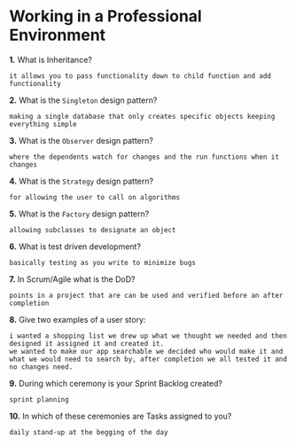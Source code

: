# Working in a Professional Environment

**1.** What is Inheritance?
<!-- enter you answer in the space below -->
```
it allows you to pass functionality down to child function and add functionality 
```
**2.** What is the `Singleton` design pattern?
<!-- enter you answer in the space below -->
```
making a single database that only creates specific objects keeping everything simple
```
**3.** What is the `Observer` design pattern?
<!-- enter you answer in the space below -->
```
where the dependents watch for changes and the run functions when it changes
```
**4.** What is the `Strategy` design pattern?
<!-- enter you answer in the space below -->
```
for allowing the user to call on algorithms 
```
**5.** What is the `Factory` design pattern?
<!-- enter you answer in the space below -->
```
allowing subclasses to designate an object
```
**6.** What is test driven development?
<!-- enter you answer in the space below -->
```
basically testing as you write to minimize bugs 
```
**7.** In Scrum/Agile what is the DoD?
<!-- enter you answer in the space below -->
```
points in a project that are can be used and verified before an after completion 
```
**8.** Give two examples of a user story:
<!-- enter you answer in the space below -->
```
i wanted a shopping list we drew up what we thought we needed and then designed it assigned it and created it.
we wanted to make our app searchable we decided who would make it and what we would need to search by, after completion we all tested it and no changes need.
```
**9.** During which ceremony is your Sprint Backlog created?
<!-- enter you answer in the space below -->
```
sprint planning
```
**10.** In which of these ceremonies are Tasks assigned to you?
<!-- enter you answer in the space below -->
```
daily stand-up at the begging of the day
```